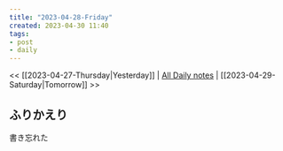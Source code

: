 ```yaml
---
title: "2023-04-28-Friday"
created: 2023-04-30 11:40
tags:
- post
- daily
---
```


<< [[2023-04-27-Thursday|Yesterday]] | [All Daily notes](/tags/daily) | [[2023-04-29-Saturday|Tomorrow]] >>

## ふりかえり

書き忘れた